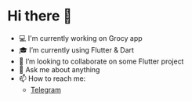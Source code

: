 # Hi there :wave:

- :computer: I'm currently working on Grocy app
- :mortar_board: I’m currently using Flutter & Dart
- :briefcase: I’m looking to collaborate on some Flutter project
- :speech_balloon: Ask me about anything
- :mailbox: How to reach me:
  - [Telegram](https://t.me/DiRaphael)

<!--
**RafalDadas/rafaldadas** is a ✨ _special_ ✨ repository because its `README.md` (this file) appears on your GitHub profile.

Here are some ideas to get you started:

- 🔭 I’m currently working on ...
- 🌱 I’m currently learning ...
- 👯 I’m looking to collaborate on ...
- 🤔 I’m looking for help with ...
- 💬 Ask me about ...
- 📫 How to reach me: ...
- 😄 Pronouns: ...
- ⚡ Fun fact: ...
-->
